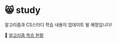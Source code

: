 # :smile_cat: study
알고리즘과 CS스터디 학습 내용이 업데이트 될 예정입니다!

:memo: [알고리즘 학습 현황](https://github.com/yujinSon/study/blob/1bf47af549affe1d857ff03980d2a734e7ee2448/Algorithm/README.md)
